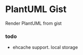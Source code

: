 PlantUML Gist
======================================
Render PlantUML from gist


### todo

* ehcache support. local storage